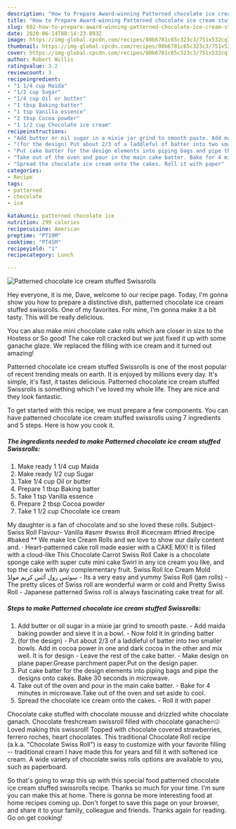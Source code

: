 ```yaml
---
description: "How to Prepare Award-winning Patterned chocolate ice cream stuffed Swissrolls"
title: "How to Prepare Award-winning Patterned chocolate ice cream stuffed Swissrolls"
slug: 602-how-to-prepare-award-winning-patterned-chocolate-ice-cream-stuffed-swissrolls
date: 2020-06-14T08:14:23.893Z
image: https://img-global.cpcdn.com/recipes/80b6781c65c323c3/751x532cq70/patterned-chocolate-ice-cream-stuffed-swissrolls-recipe-main-photo.jpg
thumbnail: https://img-global.cpcdn.com/recipes/80b6781c65c323c3/751x532cq70/patterned-chocolate-ice-cream-stuffed-swissrolls-recipe-main-photo.jpg
cover: https://img-global.cpcdn.com/recipes/80b6781c65c323c3/751x532cq70/patterned-chocolate-ice-cream-stuffed-swissrolls-recipe-main-photo.jpg
author: Robert Willis
ratingvalue: 3.2
reviewcount: 3
recipeingredient:
- "1 1/4 cup Maida"
- "1/2 cup Sugar"
- "1/4 cup Oil or butter"
- "1 tbsp Baking batter"
- "1 tsp Vanilla essence"
- "2 tbsp Cocoa powder"
- "1 1/2 cup Chocolate ice cream"
recipeinstructions:
- "Add butter or oil sugar in a mixie jar grind to smooth paste. Add maida baking powder and sieve it in a bowl. Now fold it in grinding batter"
- "(for the design) Put about 2/3 of a laddleful of batter into two smaller bowls. Add in cocoa power in one and dark cocoa in the other and mix well. It is for design Leave the rest of the cake batter. Make design on plane paper.Grease parchment paper.Put on the design paper."
- "Put cake batter for the design elements into piping bags and pipe the designs onto cakes. Bake 30 seconds in microwave."
- "Take out of the oven and pour in the main cake batter. Bake for 4 minutes in microwave.Take out of the oven and set aside to cool."
- "Spread the chocolate ice cream onto the cakes. Roll it with paper"
categories:
- Recipe
tags:
- patterned
- chocolate
- ice

katakunci: patterned chocolate ice 
nutrition: 299 calories
recipecuisine: American
preptime: "PT19M"
cooktime: "PT45M"
recipeyield: "1"
recipecategory: Lunch

---
```



![Patterned chocolate ice cream stuffed Swissrolls](https://img-global.cpcdn.com/recipes/80b6781c65c323c3/751x532cq70/patterned-chocolate-ice-cream-stuffed-swissrolls-recipe-main-photo.jpg)

Hey everyone, it is me, Dave, welcome to our recipe page. Today, I'm gonna show you how to prepare a distinctive dish, patterned chocolate ice cream stuffed swissrolls. One of my favorites. For mine, I'm gonna make it a bit tasty. This will be really delicious.

You can also make mini chocolate cake rolls which are closer in size to the Hostess or So good! The cake roll cracked but we just fixed it up with some ganache glaze. We replaced the filling with ice cream and it turned out amazing!

Patterned chocolate ice cream stuffed Swissrolls is one of the most popular of recent trending meals on earth. It is enjoyed by millions every day. It's simple, it's fast, it tastes delicious. Patterned chocolate ice cream stuffed Swissrolls is something which I've loved my whole life. They are nice and they look fantastic.


To get started with this recipe, we must prepare a few components. You can have patterned chocolate ice cream stuffed swissrolls using 7 ingredients and 5 steps. Here is how you cook it.

<!--inarticleads1-->

##### The ingredients needed to make Patterned chocolate ice cream stuffed Swissrolls:

1. Make ready 1 1/4 cup Maida
1. Make ready 1/2 cup Sugar
1. Take 1/4 cup Oil or butter
1. Prepare 1 tbsp Baking batter
1. Take 1 tsp Vanilla essence
1. Prepare 2 tbsp Cocoa powder
1. Take 1 1/2 cup Chocolate ice cream


My daughter is a fan of chocolate and so she loved these rolls. Subject- Swiss Roll Flavour- Vanilla #asmr #swiss #roll #icecream #fried #recipe #baked ** We make Ice Cream Rolls and we love to show our daily content and. · Heart-patterned cake roll made easier with a CAKE MIX! It is filled with a cloud-like This Chocolate Carrot Swiss Roll Cake is a chocolate sponge cake with super cute mini cake Swirl in any ice cream you like, and top the cake with any complementary fruit. Swiss Roll Ice Cream Mold سوئس رول آئس کریم مولڈ - Its a very easy and yummy Swiss Roll (jam rolls) - The pretty slices of Swiss roll are wonderful warm or cold and Pretty Swiss Roll - Japanese patterned Swiss roll is always fascinating cake treat for all. 

<!--inarticleads2-->

##### Steps to make Patterned chocolate ice cream stuffed Swissrolls:

1. Add butter or oil sugar in a mixie jar grind to smooth paste. - Add maida baking powder and sieve it in a bowl. - Now fold it in grinding batter
1. (for the design) - Put about 2/3 of a laddleful of batter into two smaller bowls. Add in cocoa power in one and dark cocoa in the other and mix well. It is for design - Leave the rest of the cake batter. - Make design on plane paper.Grease parchment paper.Put on the design paper.
1. Put cake batter for the design elements into piping bags and pipe the designs onto cakes. Bake 30 seconds in microwave.
1. Take out of the oven and pour in the main cake batter. - Bake for 4 minutes in microwave.Take out of the oven and set aside to cool.
1. Spread the chocolate ice cream onto the cakes. - Roll it with paper


Chocolate cake stuffed with chocolate mousse and drizzled white chocolate ganach. Chocolate freshcream swissroll filled with chocolate ganache🔥😍 Loved making this swissroll! Topped with chocolate covered strawberries, ferrero roches, heart chocolates. This traditional Chocolate Roll recipe (a.k.a. &#34;Chocolate Swiss Roll&#34;) is easy to customize with your favorite filling -- traditional cream I have made this for years and fill it with softened ice cream. A wide variety of chocolate swiss rolls options are available to you, such as paperboard. 

So that's going to wrap this up with this special food patterned chocolate ice cream stuffed swissrolls recipe. Thanks so much for your time. I'm sure you can make this at home. There is gonna be more interesting food at home recipes coming up. Don't forget to save this page on your browser, and share it to your family, colleague and friends. Thanks again for reading. Go on get cooking!
